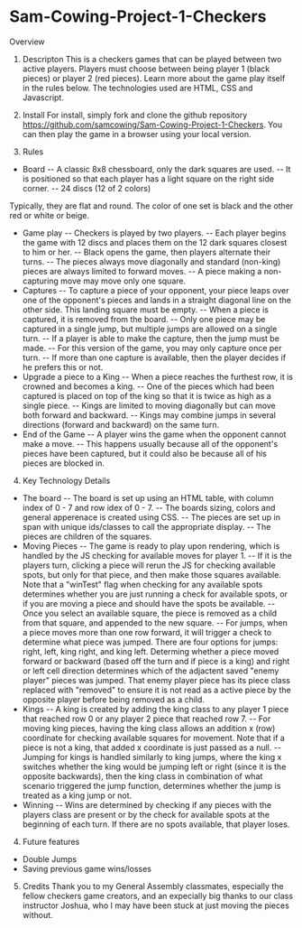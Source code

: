 # Sam-Cowing-Project-1-Checkers
Overview
1. Descripton
This is a checkers games that can be played between two active players. Players must choose between being player 1 (black pieces) or player 2 (red pieces). Learn more about the game play itself in the rules below. The technologies used are HTML, CSS and Javascript. 

2. Install 
For install, simply fork and clone the github repository <https://github.com/samcowing/Sam-Cowing-Project-1-Checkers>. You can then play the game in a browser using your local version.

3. Rules
- Board 
-- A classic 8x8 chessboard, only the dark squares are used.
-- It is positioned so that each player has a light square on the right side corner.
-- 24 discs (12 of 2 colors)

Typically, they are flat and round. The color of one set is black and the other red or white or beige.
- Game play
-- Checkers is played by two players.
-- Each player begins the game with 12 discs and places them on the 12 dark squares closest to him or her.
-- Black opens the game, then players alternate their turns.
-- The pieces always move diagonally and standard (non-king) pieces are always limited to forward moves.
-- A piece making a non-capturing move may move only one square.
- Captures 
-- To capture a piece of your opponent, your piece leaps over one of the opponent's pieces and lands in a straight diagonal line on the other side. This landing square must be empty.
-- When a piece is captured, it is removed from the board.
-- Only one piece may be captured in a single jump, but multiple jumps are allowed on a single turn.
-- If a player is able to make the capture, then the jump must be made.
-- For this version of the game, you may only capture once per turn.
-- If more than one capture is available, then the player decides if he prefers this or not.
- Upgrade a piece to a King 
-- When a piece reaches the furthest row, it is crowned and becomes a king.
-- One of the pieces which had been captured is placed on top of the king so that it is twice as high as a single piece.
-- Kings are limited to moving diagonally but can move both forward and backward.
-- Kings may combine jumps in several directions (forward and backward) on the same turn.
- End of the Game
-- A player wins the game when the opponent cannot make a move.
-- This happens usually because all of the opponent's pieces have been captured, but it could also be because all of his pieces are blocked in.

4. Key Technology Details 
- The board
-- The board is set up using an HTML table, with column index of 0 - 7 and row idex of 0 - 7. 
-- The boards sizing, colors and general apperenace is created using CSS.
-- The pieces are set up in span with unique ids/classes to call the appropriate display.
-- The pieces are children of the squares.
- Moving Pieces
-- The game is ready to play upon rendering, which is handled by the JS checking for available moves for player 1. 
-- If it is the players turn, clicking a piece will rerun the JS for checking available spots, but only for that piece, and then make those squares available. Note that a "winTest" flag when checking for any available spots determines whether you are just running a check for available spots, or if you are moving a piece and should have the spots be available. 
-- Once you select an available square, the piece is removed as a child from that square, and appended to the new square.
-- For jumps, when a piece moves more than one row forward, it will trigger a check to determine what piece was jumped. There are four options for jumps: right, left, king right, and king left. Determing whether a piece moved forward or backward (based off the turn and if piece is a king) and right or left cell direction determines which of the adjactent saved "enemy player" pieces was jumped. That enemy player piece has its piece class replaced with "removed" to ensure it is not read as a active piece by the opposite player before being removed as a child.
- Kings
-- A king is created by adding the king class to any player 1 piece that reached row 0 or any player 2 piece that reached row 7. 
-- For moving king pieces, having the king class allows an addition x (row) coordinate for checking available squares for movement. Note that if a piece is not a king, that added x coordinate is just passed as a null.
-- Jumping for kings is handled similarly to king jumps, where the king x switches whether the king would be jumping left or right (since it is the opposite backwards), then the king class in combination of what scenario triggered the jump function, determines whether the jump is treated as a king jump or not.
- Winning 
-- Wins are determined by checking if any pieces with the players class are present or by the check for available spots at the beginning of each turn. If there are no spots available, that player loses. 

4. Future features
- Double Jumps
- Saving previous game wins/losses

5. Credits
Thank you to my General Assembly classmates, especially the fellow checkers game creators, and an expecially big thanks to our class instructor Joshua, who I may have been stuck at just moving the pieces without. 

